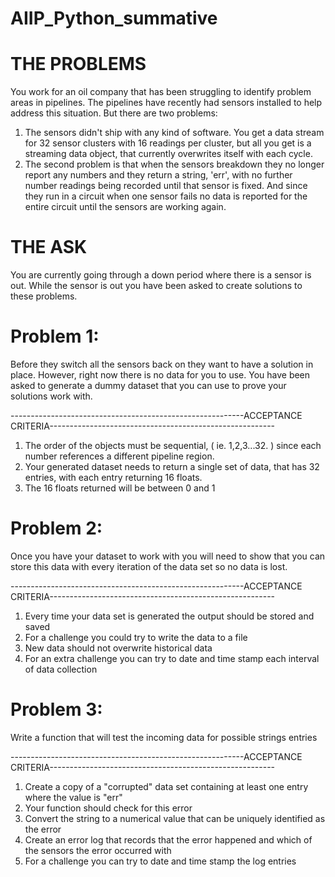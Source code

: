 # AIIP_Python_summative
# THE PROBLEMS
You work for an oil company that has been struggling to identify problem areas in pipelines. The pipelines have recently had sensors installed to help address this situation. But there are two problems:

1. The sensors didn't ship with any kind of software. You get a data stream for 32 sensor clusters with 16 readings per cluster, but all you get is a streaming data object, that currently overwrites itself with each cycle.
2. The second problem is that when the sensors breakdown they no longer report any numbers and they return a string, 'err', with no further number readings being recorded until that sensor is fixed. And since they run in a circuit when one sensor fails no data is reported for the entire circuit until the sensors are working again.
# THE ASK
You are currently going through a down period where there is a sensor is out. While the sensor is out you have been asked to create solutions to these problems. 

# Problem 1:
Before they switch all the sensors back on they want to have a solution in place. However, right now there is no data for you to use. You have been asked to generate a dummy dataset that you can use to prove your solutions work with.

----------------------------------------------------------ACCEPTANCE CRITERIA--------------------------------------------------------

1. The order of the objects must be sequential, ( ie. 1,2,3...32. ) since each number references a different pipeline region.
2. Your generated dataset needs to return a single set of data, that has 32 entries, with each entry returning 16 floats. 
3. The 16 floats returned will be between 0 and 1
# Problem 2:
Once you have your dataset to work with you will need to show that you can store this data with every iteration of the data set so no data is lost.

----------------------------------------------------------ACCEPTANCE CRITERIA--------------------------------------------------------
1. Every time your data set is generated the output should be stored and saved
2. For a challenge you could try to write the data to a file
3. New data should not overwrite historical data
4. For an extra challenge you can try to date and time stamp each interval of data collection
# Problem 3:
Write a function that will test the incoming data for possible strings entries

----------------------------------------------------------ACCEPTANCE CRITERIA--------------------------------------------------------
1. Create a copy of a "corrupted" data set containing at least one entry where the value is "err"
2. Your function should check for this error
3. Convert the string to a numerical value that can be uniquely identified as the error
4. Create an error log that records that the error happened and which of the sensors the error occurred with
5. For a challenge you can try to date and time stamp the log entries
